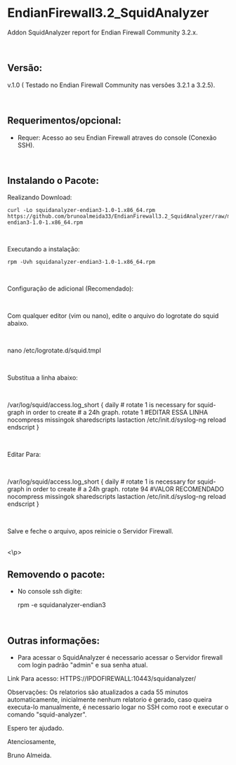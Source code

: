 # EndianFirewall3.2_SquidAnalyzer
 Addon SquidAnalyzer report for Endian Firewall Community 3.2.x.

<br>

Versão:
--------

v.1.0 ( Testado no Endian Firewall Community nas versões 3.2.1 a 3.2.5).

<br>

Requerimentos/opcional:
--------
- Requer: Acesso ao seu Endian Firewall atraves do console (Conexão SSH).

<br>

Instalando o Pacote:
--------

Realizando Download:

    curl -Lo squidanalyzer-endian3-1.0-1.x86_64.rpm  https://github.com/brunoalmeida33/EndianFirewall3.2_SquidAnalyzer/raw/master/squidanalyzer-endian3-1.0-1.x86_64.rpm
    
<br>
    
Executando a instalação:

    rpm -Uvh squidanalyzer-endian3-1.0-1.x86_64.rpm
    
   <br>

Configuração de adicional (Recomendado):

<br>

Com qualquer editor (vim ou nano), edite o arquivo do logrotate do squid abaixo.

<br>

nano /etc/logrotate.d/squid.tmpl

<br>

Substitua a linha abaixo:

<br>

/var/log/squid/access.log_short {
    daily
    # rotate 1 is necessary for squid-graph in order to create
    # a 24h graph.
    rotate 1  #EDITAR ESSA LINHA
    nocompress
    missingok
    sharedscripts
    lastaction
    /etc/init.d/syslog-ng reload
    endscript
}

<br>

Editar Para:

<br>

/var/log/squid/access.log_short {
    daily
    # rotate 1 is necessary for squid-graph in order to create
    # a 24h graph.
    rotate 94    #VALOR RECOMENDADO
    nocompress
    missingok
    sharedscripts
    lastaction
    /etc/init.d/syslog-ng reload
    endscript
}

<br>

Salve e feche o arquivo, apos reinicie o Servidor Firewall.

<br>
<\p>

Removendo o pacote:
--------
- No console ssh digite:

    rpm -e squidanalyzer-endian3
    
  <br>  
    
Outras informações:
------------------

- Para acessar o SquidAnalyzer é necessario acessar o Servidor firewall com login padrão "admin" e sua senha atual.

Link Para acesso: HTTPS://IPDOFIREWALL:10443/squidanalyzer/

Observações: Os relatorios são atualizados a cada 55 minutos automaticamente, inicialmente nenhum relatorio é gerado, caso queira executa-lo manualmente, é necessario logar no SSH como root e executar o comando "squid-analyzer". 

Espero ter ajudado.

Atenciosamente,

Bruno Almeida.
  
  

